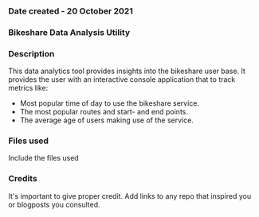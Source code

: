 ### Date created - 20 October 2021

### Bikeshare Data Analysis Utility

### Description
This data analytics tool provides insights into the bikeshare user base. It provides the user with an interactive console application that to track metrics like:

* Most popular time of day to use the bikeshare service.
* The most popular routes and start- and end points.
* The average age of users making use of the service.

### Files used
Include the files used

### Credits
It's important to give proper credit. Add links to any repo that inspired you or blogposts you consulted.


